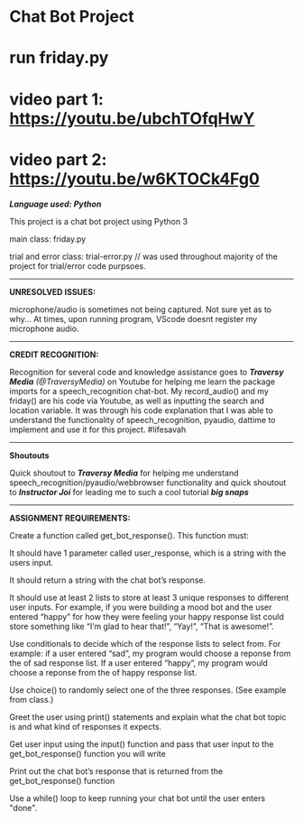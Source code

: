 # Chat Bot Project
# run friday.py
# video part 1: https://youtu.be/ubchTOfqHwY
# video part 2: https://youtu.be/w6KTOCk4Fg0


***Language used: Python***

This project is a chat bot project using Python 3

main class: friday.py

trial and error class: trial-error.py // was used throughout majority of the project for trial/error code purpsoes. 
__________________________________________________________________________________________

**UNRESOLVED ISSUES:** 

microphone/audio is sometimes not being captured. Not sure yet as to why... At times, upon running program, VScode doesnt register my microphone audio. 
__________________________________________________________________________________________


**CREDIT RECOGNITION:** 

Recognition for several code and knowledge assistance goes to ***Traversy Media*** *(@TraversyMedia)* on Youtube for helping me learn the package imports for a speech_recognition chat-bot. My record_audio() and my friday() are his code via Youtube, as well as inputting the search and location variable. It was through his code explanation that I was able to understand the functionality of speech_recognition, pyaudio, dattime to implement and use it for this project. #lifesavah

__________________________________________________________________________________________

**Shoutouts**

Quick shoutout to ***Traversy Media*** for helping me understand speech_recognition/pyaudio/webbrowser functionality and quick shoutout to ***Instructor Joi*** for leading me to such a cool tutorial ***big snaps***

__________________________________________________________________________________________


**ASSIGNMENT REQUIREMENTS:**

Create a function called get_bot_response(). This function must: 

It should have 1 parameter called user_response, which is a string with the users input. 

It should return a string with the chat bot’s response. 

It should use at least 2 lists to store at least 3 unique responses to different user inputs. For example, if you were building a mood bot and the user entered “happy” for how they were feeling your happy response list could store something like “I’m glad to hear that!”, “Yay!”, “That is awesome!”. 

Use conditionals to decide which of the response lists to select from. For example: if a user entered “sad”, my program would choose a reponse from the of sad response list. If a user entered “happy”, my program would choose a reponse from the of happy response list. 

Use choice() to randomly select one of the three responses. (See example from class.) 

Greet the user using print() statements and explain what the chat bot topic is and what kind of responses it expects.

Get user input using the input() function and pass that user input to the get_bot_response() function you will write

Print out the chat bot’s response that is returned from the get_bot_response() function

Use a while() loop to keep running your chat bot until the user enters "done".

